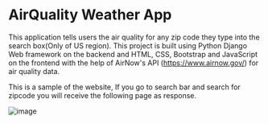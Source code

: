 # AirQuality Weather App
This application tells users the air quality for any zip code they type into the search box(Only of US region). This project is built using Python Django Web framework on the backend and HTML, CSS, Bootstrap and JavaScript on the frontend with the help of AirNow's API (https://www.airnow.gov/) for air quality data.

This is a sample of the website, If you go to search bar and search for zipcode you will receive the following page as response.

![image](https://user-images.githubusercontent.com/57506473/121362008-6510cb00-c953-11eb-9149-f729d0e945b2.png)
